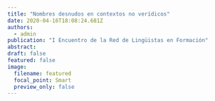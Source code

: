 ```yaml
---
title: "Nombres desnudos en contextos no verídicos"
date: 2020-04-16T18:08:24.681Z
authors:
  - admin
publication: "I Encuentro de la Red de Lingüistas en Formación"
abstract: 
draft: false
featured: false
image:
  filename: featured
  focal_point: Smart
  preview_only: false
---
```


